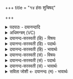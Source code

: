 +++
title = "१४ हंसः शुचिषद्"

+++
<details><summary>पदपाठः - दयानन्दादि</summary>

ह॒ꣳसः। शु॒चि॒षत्। शु॒चि॒सदिति॑ शुचि॒ऽसत्। वसुः॑। अ॒न्त॒रि॒क्ष॒सदित्य॑न्तरिक्ष॒ऽसत्। होता॑। वे॒दि॒षत्। वे॒दि॒सदिति॑ वेदि॒ऽसत्। अति॑थिः। दु॒रो॒ण॒सदिति॑ दुरोण॒ऽसत्। नृ॒षत्। नृ॒सदिति॑ नृ॒ऽसत्। व॒र॒सदिति॑ वर॒ऽसत्। ऋ॒त॒सदित्यृ॑त॒ऽसत्। व्यो॒म॒सदिति॑ व्योम॒ऽसत्। अ॒ब्जा इत्य॒प्ऽजाः। गो॒जा इति॑ गो॒ऽजाः। ऋ॒त॒जा इत्यृ॑त॒ऽजाः। अ॒द्रि॒जा इत्य॑द्रि॒ऽजाः। ऋ॒तम्। बृ॒हत्। १४।
</details>

<details><summary>अधिमन्त्रम् (VC)</summary>

- जीवेश्वरौ देवते
- त्रित ऋषिः
- भुरिग् जगती
- निषादः
</details>

<details><summary>दयानन्द-सरस्वती (हि) - विषयः</summary>

अब अगले मन्त्र में परमात्मा और जीव के लक्षण कहे हैं ॥
</details>

<details><summary>दयानन्द-सरस्वती (हि) - पदार्थः</summary>

पदार्थान्वयभाषाः -  हे प्रजा के पुरुषो ! तुम लोग जो (हंसः) दुष्ट कर्मों का नाशक (शुचिषत्) पवित्र व्यवहारों में वर्त्तमान (वसुः) सज्जनों में बसने वा उनको बसानेवाला (अन्तरिक्षसत्) धर्म के अवकाश में स्थित (होता) सत्य का ग्रहण करने और करानेवाला (वेदिषत्) सब पृथिवी वा यज्ञ के स्थान में स्थित (अतिथिः) पूजनीय वा राज्य की रक्षा के लिये यथोचित समय में भ्रमण करनेवाला (दुरोणसत्) ऋतुओं में सुखदायक आकाश में व्याप्त वा घर में रहनेवाला (नृषत्) सेना आदि के नायकों का अधिष्ठाता (वरसत्) उत्तम विद्वानों की आज्ञा में स्थित (ऋतसत्) सत्याचरणों में आरुढ़ (व्योमसत्) आकाश के समान सर्वव्यापक ईश्वर में स्थित (अब्जाः) प्राणों को प्रकट करनेहारा (गोजाः) इन्द्रिय वा पशुओं को प्रसिद्ध करनेहारा (ऋतजाः) सत्य विज्ञान को उत्पन्न करने हारा (अद्रिजाः) मेघों को वर्षानेवाला विद्वान् (ऋतम्) सत्यस्वरूप (बृहत्) अनन्त ब्रह्म और जीव को जाने, उस पुरुष को सभा का स्वामी राजा बना के निरन्तर आनन्द में रहो ॥१४ ॥
</details>

<details><summary>दयानन्द-सरस्वती (हि) - भावार्थः</summary>

भावार्थभाषाः -  जो पुरुष ईश्वर के समान प्रजाओं को पालने और सुख देने में समर्थ हो, वही राजा होने के योग्य होता है, और ऐसे राजा के बिना प्रजाओं को सुख भी नहीं हो सकता ॥१४ ॥
</details>

<details><summary>दयानन्द-सरस्वती (सं) - विषयः</summary>

अथात्मलक्षणान्याह ॥
</details>

<details><summary>दयानन्द-सरस्वती (सं) - पदार्थः</summary>

पदार्थान्वयभाषाः -  हे प्रजाजनाः ! यूयं यो हंसः शुचिषद् वसुरन्तरिक्षसद्धोता वेदिषदतिथिर्दुरोणसन्नृषद् वरसदृतसद् व्योमसदब्जा गोजा ऋतजा अद्रिजा ऋतं बृहद् ब्रह्म जीवश्चास्ति, यस्तौ जानीयात् तं सभाधीशं राजानं कृत्वा सततमानन्दत ॥१४ ॥
</details>

<details><summary>दयानन्द-सरस्वती (सं) - भावार्थः</summary>

भावार्थभाषाः -  य ईश्वरवत्प्रजाः पालयितुं सुखयितुं शक्नुयात् स एव राजा भवितुं योग्यः स्यान्न हीदृशेन राज्ञा विना प्रजाः सुखिन्यो भवितुमर्हन्ति ॥१४ ॥
</details>

<details><summary>सविता जोशी ← दयानन्दः (म) - भावार्थः</summary>

भावार्थभाषाः -  जो मनुष्य ईश्वराप्रमाणे प्रजेचे पालन करण्यास व सुख देण्यास समर्थ असेल तोच राजा होण्यायोग्य असतो व अशा राजाशिवाय प्रजेला कधी सुख मिळू शकत नाही.
</details>
